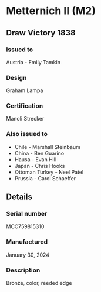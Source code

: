 
# Metternich II (M2)

## Draw Victory 1838

### Issued to

Austria - Emily Tamkin

### Design

Graham Lampa

### Certification

Manoli Strecker

### Also issued to

* Chile - Marshall Steinbaum
* China - Ben Guarino
* Hausa - Evan Hill
* Japan - Chris Hooks
* Ottoman Turkey - Neel Patel
* Prussia - Carol Schaeffer

## Details

### Serial number

MCC759815310

### Manufactured
January 30, 2024

### Description

Bronze, color, reeded edge
